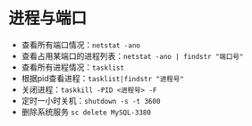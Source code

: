 

# 进程与端口

- 查看所有端口情况：`netstat -ano`
- 查看占用某端口的进程列表：`netstat -ano | findstr "端口号"`
- 查看所有进程情况：`tasklist`
- 根据pid查看进程：`tasklist|findstr "进程号"`
- 关闭进程：`taskkill -PID <进程号> -F`
- 定时一小时关机：`shutdown -s -t 3600`
- 删除系统服务 `sc delete MySQL-3380`